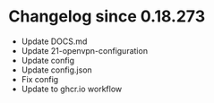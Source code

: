 # Changelog since 0.18.273
- Update DOCS.md 
- Update 21-openvpn-configuration 
- Update config 
- Update config.json 
- Fix config 
- Update to ghcr.io workflow 
